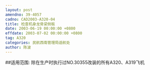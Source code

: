 ```yaml
---
layout: post
amendno: 39-4057
cadno: CAD2003-A320-04
title: 检查机身龙骨梁侧板
date: 2003-06-19 00:00:00 +0800
effdate: 2003-07-02 00:00:00 +0800
tag: A320
categories: 民航西南管理局适航处
author: 陈波
---
```


##适用范围:
除在生产时执行过NO.30355改装的所有A320、A319飞机

